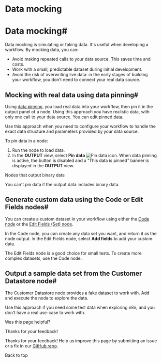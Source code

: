 # Data mocking

[ ](https://github.com/n8n-io/n8n-docs/edit/main/docs/data/data-mocking.md "Edit this page")

# Data mocking#

Data mocking is simulating or faking data. It's useful when developing a workflow. By mocking data, you can:

  * Avoid making repeated calls to your data source. This saves time and costs.
  * Work with a small, predictable dataset during initial development.
  * Avoid the risk of overwriting live data: in the early stages of building your workflow, you don't need to connect your real data source.



## Mocking with real data using data pinning#

Using [data pinning](../data-pinning/), you load real data into your workflow, then pin it in the output panel of a node. Using this approach you have realistic data, with only one call to your data source. You can [edit pinned data](../data-editing/).

Use this approach when you need to configure your workflow to handle the exact data structure and parameters provided by your data source.

To pin data in a node:

  1. Run the node to load data.
  2. In the **OUTPUT** view, select **Pin data** ![Pin data icon](../../_images/data/data-pinning/data-pinning-button.png). When data pinning is active, the button is disabled and a "This data is pinned" banner is displayed in the **OUTPUT** view.



Nodes that output binary data

You can't pin data if the output data includes binary data.

## Generate custom data using the Code or Edit Fields nodes#

You can create a custom dataset in your workflow using either the [Code node](../../integrations/builtin/core-nodes/n8n-nodes-base.code/) or the [Edit Fields (Set) node](../../integrations/builtin/core-nodes/n8n-nodes-base.set/).

In the Code node, you can create any data set you want, and return it as the node output. In the Edit Fields node, select **Add fields** to add your custom data.

The Edit Fields node is a good choice for small tests. To create more complex datasets, use the Code node.

## Output a sample data set from the Customer Datastore node#

The Customer Datastore node provides a fake dataset to work with. Add and execute the node to explore the data.

Use this approach if you need some test data when exploring n8n, and you don't have a real use-case to work with.

Was this page helpful? 

Thanks for your feedback! 

Thanks for your feedback! Help us improve this page by submitting an issue or a fix in our [GitHub repo](https://github.com/n8n-io/n8n-docs). 

Back to top 
